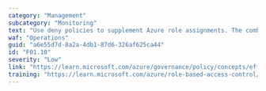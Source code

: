 ```yaml
---
category: "Management"
subcategory: "Monitoring"
text: "Use deny policies to supplement Azure role assignments. The combination of deny policies and Azure role assignments ensures the appropriate guardrails are in place to enforce who can deploy and configure resources and what resources they can deploy and configure."
waf: "Operations"
guid: "a6e55d7d-8a2a-4db1-87d6-326af625ca44"
id: "F01.10"
severity: "Low"
link: "https://learn.microsoft.com/azure/governance/policy/concepts/effect-deny"
training: "https://learn.microsoft.com/azure/role-based-access-control/deny-assignments?tabs=azure-portal"
---
```

